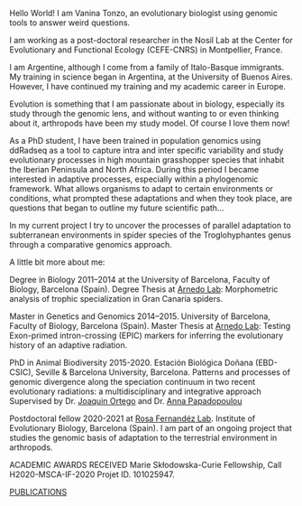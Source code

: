 Hello World! 
I am Vanina Tonzo, an evolutionary biologist using genomic tools to answer weird questions.

I am working as a post-doctoral researcher in the Nosil Lab at the Center for Evolutionary and Functional Ecology (CEFE-CNRS) in Montpellier, France.

I am Argentine, although I come from a family of Italo-Basque immigrants. My training in science began in Argentina, at the University of Buenos Aires. However, I have continued my training and my academic career in Europe.

Evolution is something that I am passionate about in biology, especially its study through the genomic lens, and without wanting to or even thinking about it, arthropods have been my study model. Of course I love them now!

As a PhD student, I have been trained in population genomics using ddRadseq as a tool to capture intra and inter specific variability and study evolutionary processes in high mountain grasshopper species that inhabit the Iberian Peninsula and North Africa. 
During this period I became interested in adaptive processes, especially within a phylogenomic framework. What allows organisms to adapt to certain environments or conditions, what prompted these adaptations and when they took place, are questions that began to outline my future scientific path...

In my current project I try to uncover the processes of parallel adaptation to subterranean environments in spider species of the Troglohyphantes genus through a comparative genomics approach. 

A little bit more about me:

Degree in Biology 2011–2014 at the University of Barcelona, Faculty of Biology, Barcelona (Spain).
Degree Thesis at [Arnedo Lab](https://www.marnedo.net/): Morphometric analysis of trophic specialization in Gran Canaria spiders. 

Master in Genetics and Genomics 2014–2015.
University of Barcelona, Faculty of Biology, Barcelona (Spain).
Master Thesis at [Arnedo Lab](https://www.marnedo.net/): Testing Exon-primed intron-crossing (EPIC) markers for inferring the evolutionary history of an adaptive radiation.

PhD in Animal Biodiversity 2015-2020.
Estación Biológica Doñana (EBD-CSIC), Seville & Barcelona University, Barcelona.
Patterns and processes of genomic divergence along the speciation continuum in two recent evolutionary
radiations: a multidisciplinary and integrative approach
Supervised by Dr. [Joaquin Ortego](https://www.ortegolab.com/) and  Dr. [Anna Papadopoulou](https://meelab.weebly.com/)

Postdoctoral fellow 2020-2021 at [Rosa Fernandéz Lab](https://www.metazomics.com/).
Institute of Evolutionary Biology, Barcelona (Spain).
I am part of an ongoing project that studies the genomic basis of adaptation to the terrestrial environment in arthropods.

ACADEMIC AWARDS RECEIVED
Marie Skłodowska-Curie Fellowship, Call H2020-MSCA-IF-2020
Projet ID. 101025947.

[PUBLICATIONS](https://scholar.google.com/citations?user=BhjQ030AAAAJ&hl=en)

